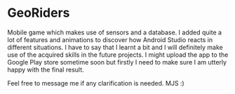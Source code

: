 # GeoRiders
Mobile game which makes use of sensors and a database.
I added quite a lot of features and animations to discover how Android Studio reacts in different situations. I have to say that I learnt a bit and I will definitely make use of the acquired skills in the future projects.
I might upload the app to the Google Play store sometime soon but firstly I need to make sure I am utterly happy with the final result.

Feel free to message me if any clarification is needed. 
MJS :)
